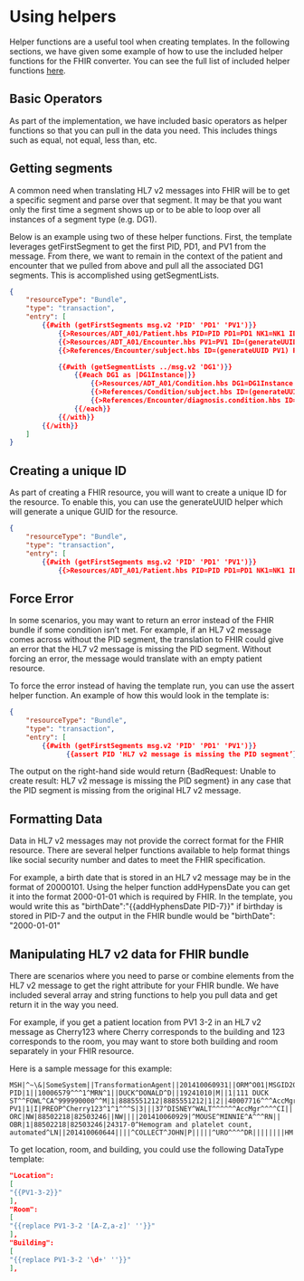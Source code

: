 # Using helpers

Helper functions are a useful tool when creating templates. In the following sections, we have given some example of how to use the included helper functions for the FHIR converter. You can see the full list of included helper functions [here](helper-functions-summary.md).

## Basic Operators

As part of the implementation, we have included basic operators as helper functions so that you can pull in the data you need. This includes things such as equal, not equal, less than, etc.

## Getting segments

A common need when translating HL7 v2 messages into FHIR will be to get a specific segment and parse over that segment. It may be that you want only the first time a segment shows up or to be able to loop over all instances of a segment type (e.g. DG1).

Below is an example using two of these helper functions. First, the template leverages getFirstSegment to get the first PID, PD1, and PV1 from the message. From there, we want to remain in the context of the patient and encounter that we pulled from above and pull all the associated DG1 segments. This is accomplished using getSegmentLists.

```json
{
    "resourceType": "Bundle",
    "type": "transaction",
    "entry": [
        {{#with (getFirstSegments msg.v2 'PID' 'PD1' 'PV1')}}
            {{>Resources/ADT_A01/Patient.hbs PID=PID PD1=PD1 NK1=NK1 ID=(generateUUID PID)}},
            {{>Resources/ADT_A01/Encounter.hbs PV1=PV1 ID=(generateUUID PV1)}},
            {{>References/Encounter/subject.hbs ID=(generateUUID PV1) REF=(generateUUID PID)}},

            {{#with (getSegmentLists ../msg.v2 'DG1')}}
                {{#each DG1 as |DG1Instance|}}
                    {{>Resources/ADT_A01/Condition.hbs DG1=DG1Instance ID=(generateUUID DG1Instance)}},
                    {{>References/Condition/subject.hbs ID=(generateUUID DG1Instance) REF=(generateUUID ../../PID)}},
                    {{>References/Encounter/diagnosis.condition.hbs ID=(generateUUID ../../PV1) REF=(generateUUID DG1Instance)}},
                {{/each}}
            {{/with}}
        {{/with}}
    ]
}
```

## Creating a unique ID

As part of creating a FHIR resource, you will want to create a unique ID for the resource. To enable this, you can use the generateUUID helper which will generate a unique GUID for the resource.

```json
{
    "resourceType": "Bundle",
    "type": "transaction",
    "entry": [
        {{#with (getFirstSegments msg.v2 'PID' 'PD1' 'PV1')}}
            {{>Resources/ADT_A01/Patient.hbs PID=PID PD1=PD1 NK1=NK1 ID=(generateUUID PID)}},
```

## Force Error

In some scenarios, you may want to return an error instead of the FHIR bundle if some condition isn’t met. For example, if an HL7 v2 message comes across without the PID segment, the translation to FHIR could give an error that the HL7 v2 message is missing the PID segment. Without forcing an error, the message would translate with an empty patient resource.

To force the error instead of having the template run, you can use the assert helper function. An example of how this would look in the template is:

```json
{
    "resourceType": "Bundle",
    "type": "transaction",
    "entry": [
        {{#with (getFirstSegments msg.v2 'PID' 'PD1' 'PV1')}}
              {{assert PID 'HL7 v2 message is missing the PID segment’}}
```

The output on the right-hand side would return {BadRequest: Unable to create result: HL7 v2 message is missing the PID segment} in any case that the PID segment is missing from the original HL7 v2 message.

## Formatting Data

Data in HL7 v2 messages may not provide the correct format for the FHIR resource. There are several helper functions available to help format things like social security number and dates to meet the FHIR specification.

For example, a birth date that is stored in an HL7 v2 message may be in the format of 20000101. Using the helper function addHypensDate you can get it into the format 2000-01-01 which is required by FHIR. In the template, you would write this as "birthDate":"{{addHyphensDate PID-7}}" if birthday is stored in PID-7 and the output in the FHIR bundle would be "birthDate": "2000-01-01"

## Manipulating HL7 v2 data for FHIR bundle

There are scenarios where you need to parse or combine elements from the HL7 v2 message to get the right attribute for your FHIR bundle. We have included several array and string functions to help you pull data and get return it in the way you need.

For example, if you get a patient location from PV1 3-2 in an HL7 v2 message as Cherry123 where Cherry corresponds to the building and 123 corresponds to the room, you may want to store both building and room separately in your FHIR resource.

Here is a sample message for this example:

```plaintext
MSH|^~\&|SomeSystem||TransformationAgent||201410060931||ORM^O01|MSGID20060307110114|P|2.3
PID|1||10006579^^^1^MRN^1||DUCK^DONALD^D||19241010|M||1|111 DUCK ST^^FOWL^CA^999990000^^M|1|8885551212|8885551212|1|2||40007716^^^AccMgr^VN^1|123121234|||||||||||NO
PV1|1|I|PREOP^Cherry123^1^1^^^S|3|||37^DISNEY^WALT^^^^^^AccMgr^^^^CI|||01||||1|||37^DISNEY^WALT^^^^^^AccMgr^^^^CI|2|40007716^^^AccMgr^VN|4|||||||||||||||||||1||G|||20050110045253||||||
ORC|NW|88502218|82503246||NW||||201410060929|^MOUSE^MINNIE^A^^^RN||
OBR|1|88502218|82503246|24317-0^Hemogram and platelet count, automated^LN||201410060644||||^COLLECT^JOHN|P|||||^URO^^^^DR||||||||HM|O|||||||
```

To get location, room, and building, you could use the following DataType template:

```json
"Location":
[
"{{PV1-3-2}}"
],
"Room":
[
"{{replace PV1-3-2 '[A-Z,a-z]' ''}}"
],
"Building":
[
"{{replace PV1-3-2 '\d+' ''}}"
],
```

